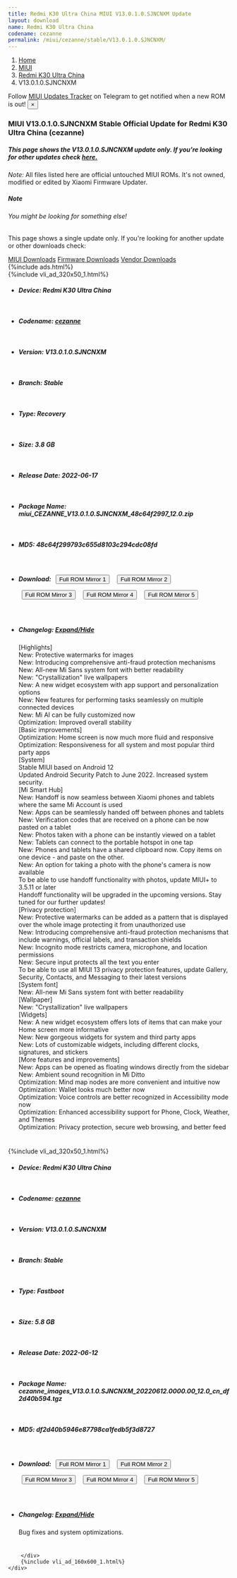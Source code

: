 ```yaml
---
title: Redmi K30 Ultra China MIUI V13.0.1.0.SJNCNXM Update
layout: download
name: Redmi K30 Ultra China
codename: cezanne
permalink: /miui/cezanne/stable/V13.0.1.0.SJNCNXM/
---
```

<nav aria-label="breadcrumb">
    <ol class="breadcrumb">
        <li class="breadcrumb-item"><a href="/">Home</a></li>
        <li class="breadcrumb-item"><a href="/miui/">MIUI</a></li>
        <li class="breadcrumb-item"><a href="/miui/cezanne/">Redmi K30 Ultra China</a></li>
        <li class="breadcrumb-item active" aria-current="page">V13.0.1.0.SJNCNXM</li>
    </ol>
</nav>
<div class="alert alert-primary alert-dismissible fade show" role="alert">
    Follow <a href="https://t.me/MIUIUpdatesTracker" class="alert-link">MIUI Updates Tracker</a> on Telegram to get
    notified when a new ROM is out!
    <button type="button" class="close" data-dismiss="alert" aria-label="Close">
        <span aria-hidden="true">&times;</span>
    </button>
</div>
<div class="col-12 mx-auto">
    <h3 class="title bg-light p-2 rounded">MIUI V13.0.1.0.SJNCNXM Stable Official Update for Redmi K30 Ultra China (cezanne)</h3>
    <h5>This page shows the V13.0.1.0.SJNCNXM update only. If you're looking for other updates check
        <a href="/miui/cezanne/">here.</a></h5>
    <p><i>Note: </i>All files listed here are official untouched MIUI ROMs.
        It's not owned, modified or edited by Xiaomi Firmware Updater.</p>
    <div class="card">
        <div class="card-body">
            <h5 class="card-title">Note</h5>
            <h6 class="card-subtitle mb-2 text-muted">You might be looking for something else!</h6>
            <p class="card-text">This page shows a single update only.
                If you're looking for another update or other downloads check:</p>
            <a href="/miui/" class="card-link">MIUI Downloads</a>
            <a href="/firmware/" class="card-link">Firmware Downloads</a>
            <a href="/vendor/" class="card-link">Vendor Downloads</a>
        </div>
    </div>
    {%include ads.html%}
    <div class="row justify-content-center">
        <div class="col-10" id="downloads">
                    <div class="card card-body">
            {%include vli_ad_320x50_1.html%}
            <ul class="list-unstyled">
                <li style="padding-bottom: 10px;">
                    <h5><b>Device: </b>Redmi K30 Ultra China</h5>
                </li>
                <li style="padding-bottom: 10px;">
                    <h5><b>Codename: </b> <a href="/miui/cezanne/" target="_blank">cezanne</a> </h5>
                </li>
                <li style="padding-bottom: 10px;">
                    <h5><b>Version: </b>V13.0.1.0.SJNCNXM</h5>
                </li>
                <li style="padding-bottom: 10px;">
                    <h5><b>Branch: </b>Stable</h5>
                </li>
                <li style="padding-bottom: 10px;">
                    <h5><b>Type: </b>Recovery</h5>
                </li>
                <li style="padding-bottom: 10px;">
                    <h5><b>Size: </b>3.8 GB</h5>
                </li>
                <li style="padding-bottom: 10px;">
                    <h5><b>Release Date: </b>2022-06-17</h5>
                </li>
                <li style="padding-bottom: 10px;">
                    <h5><b>Package Name: </b><span id="filename" class="text-dark">miui_CEZANNE_V13.0.1.0.SJNCNXM_48c64f2997_12.0.zip</span></h5>
                </li>
                <li style="padding-bottom: 10px;">
                    <h5><b>MD5: </b><span id="md5" class="text-muted">48c64f299793c655d8103c294cdc08fd</span></h5>
                </li>
                <li style="padding-bottom: 10px;">
                    <h5><b>Download: </b> <button type="button" id="download" class="btn btn-primary" style="margin: 7px;" onclick="window.open('https://cdn-ota.azureedge.net/V13.0.1.0.SJNCNXM/miui_CEZANNE_V13.0.1.0.SJNCNXM_48c64f2997_12.0.zip', '_blank');"><i class="fa fa-download"></i> Full ROM Mirror 1</button> <button type="button" id="download" class="btn btn-primary" style="margin: 7px;" onclick="window.open('https://bn.d.miui.com/V13.0.1.0.SJNCNXM/miui_CEZANNE_V13.0.1.0.SJNCNXM_48c64f2997_12.0.zip', '_blank');"><i class="fa fa-download"></i> Full ROM Mirror 2</button> <button type="button" id="download" class="btn btn-primary" style="margin: 7px;" onclick="window.open('https://ks3orig.bigota.d.miui.com/V13.0.1.0.SJNCNXM/miui_CEZANNE_V13.0.1.0.SJNCNXM_48c64f2997_12.0.zip', '_blank');"><i class="fa fa-download"></i> Full ROM Mirror 3</button> <button type="button" id="download" class="btn btn-primary" style="margin: 7px;" onclick="window.open('https://airtel.bigota.d.miui.com/V13.0.1.0.SJNCNXM/miui_CEZANNE_V13.0.1.0.SJNCNXM_48c64f2997_12.0.zip', '_blank');"><i class="fa fa-download"></i> Full ROM Mirror 4</button> <button type="button" id="download" class="btn btn-primary" style="margin: 7px;" onclick="window.open('https://hugeota.d.miui.com/V13.0.1.0.SJNCNXM/miui_CEZANNE_V13.0.1.0.SJNCNXM_48c64f2997_12.0.zip', '_blank');"><i class="fa fa-download"></i> Full ROM Mirror 5</button></h5>
                </li>
                <li style="padding-bottom: 10px;">
                    <h5><b>Changelog: </b><a href="#cezanne_1_changelog" data-toggle="collapse" role="button"
                            aria-expanded="false" aria-controls="cezanne_1_changelog"> <i class="fa fa-arrow-down"
                                aria-hidden="true"></i> Expand/Hide</a></h5>
                    <div class="collapse" id="cezanne_1_changelog">
                        <p id="changelog_text">[Highlights]<br>New: Protective watermarks for images<br>New: Introducing comprehensive anti-fraud protection mechanisms<br>New: All-new Mi Sans system font with better readability<br>New: "Crystallization" live wallpapers<br>New: A new widget ecosystem with app support and personalization options<br>New: New features for performing tasks seamlessly on multiple connected devices<br>New: Mi AI can be fully customized now<br>Optimization: Improved overall stability<br>[Basic improvements]<br>Optimization: Home screen is now much more fluid and responsive<br>Optimization: Responsiveness for all system and most popular third party apps<br>[System]<br>Stable MIUI based on Android 12<br>Updated Android Security Patch to June 2022. Increased system security.<br>[Mi Smart Hub]<br>New: Handoff is now seamless between Xiaomi phones and tablets where the same Mi Account is used<br>New: Apps can be seamlessly handed off between phones and tablets<br>New: Verification codes that are received on a phone can be now pasted on a tablet<br>New: Photos taken with a phone can be instantly viewed on a tablet<br>New: Tablets can connect to the portable hotspot in one tap<br>New: Phones and tablets have a shared clipboard now. Copy items on one device - and paste on the other.<br>New: An option for taking a photo with the phone's camera is now available<br>To be able to use handoff functionality with photos, update MIUI+ to 3.5.11 or later<br>Handoff functionality will be upgraded in the upcoming versions. Stay tuned for our further updates!<br>[Privacy protection]<br>New: Protective watermarks can be added as a pattern that is displayed over the whole image protecting it from unauthorized use<br>New: Introducing comprehensive anti-fraud protection mechanisms that include warnings, official labels, and transaction shields<br>New: Incognito mode restricts camera, microphone, and location permissions<br>New: Secure input protects all the text you enter<br>To be able to use all MIUI 13 privacy protection features, update Gallery, Security, Contacts, and Messaging to their latest versions<br>[System font]<br>New: All-new Mi Sans system font with better readability<br>[Wallpaper]<br>New: "Crystallization" live wallpapers<br>[Widgets]<br>New: A new widget ecosystem offers lots of items that can make your Home screen more informative<br>New: New gorgeous widgets for system and third party apps<br>New: Lots of customizable widgets, including different clocks, signatures, and stickers<br>[More features and improvements]<br>New: Apps can be opened as floating windows directly from the sidebar<br>New: Ambient sound recognition in Mi Ditto<br>Optimization: Mind map nodes are more convenient and intuitive now<br>Optimization: Wallet looks much better now<br>Optimization: Voice controls are better recognized in Accessibility mode now<br>Optimization: Enhanced accessibility support for Phone, Clock, Weather, and Themes<br>Optimization: Privacy protection, secure web browsing, and better feed</p>
                    </div>
                </li>
            </ul>
        </div>
        <div class="card card-body">
            {%include vli_ad_320x50_1.html%}
            <ul class="list-unstyled">
                <li style="padding-bottom: 10px;">
                    <h5><b>Device: </b>Redmi K30 Ultra China</h5>
                </li>
                <li style="padding-bottom: 10px;">
                    <h5><b>Codename: </b> <a href="/miui/cezanne/" target="_blank">cezanne</a> </h5>
                </li>
                <li style="padding-bottom: 10px;">
                    <h5><b>Version: </b>V13.0.1.0.SJNCNXM</h5>
                </li>
                <li style="padding-bottom: 10px;">
                    <h5><b>Branch: </b>Stable</h5>
                </li>
                <li style="padding-bottom: 10px;">
                    <h5><b>Type: </b>Fastboot</h5>
                </li>
                <li style="padding-bottom: 10px;">
                    <h5><b>Size: </b>5.8 GB</h5>
                </li>
                <li style="padding-bottom: 10px;">
                    <h5><b>Release Date: </b>2022-06-12</h5>
                </li>
                <li style="padding-bottom: 10px;">
                    <h5><b>Package Name: </b><span id="filename" class="text-dark">cezanne_images_V13.0.1.0.SJNCNXM_20220612.0000.00_12.0_cn_df2d40b594.tgz</span></h5>
                </li>
                <li style="padding-bottom: 10px;">
                    <h5><b>MD5: </b><span id="md5" class="text-muted">df2d40b5946e87798ca1fedb5f3d8727</span></h5>
                </li>
                <li style="padding-bottom: 10px;">
                    <h5><b>Download: </b> <button type="button" id="download" class="btn btn-primary" style="margin: 7px;" onclick="window.open('https://cdn-ota.azureedge.net/V13.0.1.0.SJNCNXM/cezanne_images_V13.0.1.0.SJNCNXM_20220612.0000.00_12.0_cn_df2d40b594.tgz', '_blank');"><i class="fa fa-download"></i> Full ROM Mirror 1</button> <button type="button" id="download" class="btn btn-primary" style="margin: 7px;" onclick="window.open('https://bn.d.miui.com/V13.0.1.0.SJNCNXM/cezanne_images_V13.0.1.0.SJNCNXM_20220612.0000.00_12.0_cn_df2d40b594.tgz', '_blank');"><i class="fa fa-download"></i> Full ROM Mirror 2</button> <button type="button" id="download" class="btn btn-primary" style="margin: 7px;" onclick="window.open('https://ks3orig.bigota.d.miui.com/V13.0.1.0.SJNCNXM/cezanne_images_V13.0.1.0.SJNCNXM_20220612.0000.00_12.0_cn_df2d40b594.tgz', '_blank');"><i class="fa fa-download"></i> Full ROM Mirror 3</button> <button type="button" id="download" class="btn btn-primary" style="margin: 7px;" onclick="window.open('https://airtel.bigota.d.miui.com/V13.0.1.0.SJNCNXM/cezanne_images_V13.0.1.0.SJNCNXM_20220612.0000.00_12.0_cn_df2d40b594.tgz', '_blank');"><i class="fa fa-download"></i> Full ROM Mirror 4</button> <button type="button" id="download" class="btn btn-primary" style="margin: 7px;" onclick="window.open('https://hugeota.d.miui.com/V13.0.1.0.SJNCNXM/cezanne_images_V13.0.1.0.SJNCNXM_20220612.0000.00_12.0_cn_df2d40b594.tgz', '_blank');"><i class="fa fa-download"></i> Full ROM Mirror 5</button></h5>
                </li>
                <li style="padding-bottom: 10px;">
                    <h5><b>Changelog: </b><a href="#cezanne_2_changelog" data-toggle="collapse" role="button"
                            aria-expanded="false" aria-controls="cezanne_2_changelog"> <i class="fa fa-arrow-down"
                                aria-hidden="true"></i> Expand/Hide</a></h5>
                    <div class="collapse" id="cezanne_2_changelog">
                        <p id="changelog_text">Bug fixes and system optimizations.</p>
                    </div>
                </li>
            </ul>
        </div>

        </div>
        {%include vli_ad_160x600_1.html%}
    </div>
</div>
